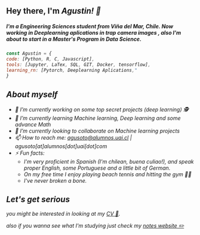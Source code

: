 

## Hey there, I'm <em>Agustin<em>! 👋
##### I'm a Engineering Sciences student from Viña del Mar, Chile. Now working in Deeplearning aplications in trap camera images , also I'm about to start in a Master's Program in Data Science.

```js
const Agustin = {
code: [Python, R, C, Javascript],
tools: [Jupyter, LaTex, SQL, GIT, Docker, tensorflow],
learning_rn: [Pytorch, Deeplearning Aplications,"
}
```



## About myself 

- 🔭 I’m currently working on some top secret projects (deep learning) 🕵️
- 🌱 I’m currently learning Machine learning, Deep learning and some advance Math
- 👯 I’m currently looking to collaborate on Machine learning projects
- 📫 How to reach me: agusoto@alumnos.uai.cl | agusoto[at]alumnos[dot]uai[dot]com
- ⚡ Fun facts:
    * I'm very proficient in Spanish (I'm chilean, <em>buena culiao!<em>), and speak proper English, some Portuguese and a little bit of German.
    * On my free time I enjoy playing beach tennis and hitting the gym 💪🏼
    * I've never broken a bone.


## Let's get serious

 you might be interested in looking at my [CV 📄](https://www.linkedin.com/in/agustinsso/overlay/1635511112475/single-media-viewer/?profileId=ACoAADEd7bwBUjnHWw-o6A7XyiGnDoPwLn8XdbE).
   
 also if you wanna see what I'm studying just check my [notes website ✏️](https://agustinesoto.github.io/my-classnotes/)

    


<!--
**agustinesoto/agustinesoto** is a ✨ _special_ ✨ repository because its `README.md` (this file) appears on your GitHub profile.

Here are some ideas to get you started:

- 🔭 I’m currently working on ...
- 🌱 I’m currently learning ...
- 👯 I’m looking to collaborate on ...
- 🤔 I’m looking for help with ...
- 💬 Ask me about ...
- 📫 How to reach me: ...
- 😄 Pronouns: ...
- ⚡ Fun fact: ...
-->
